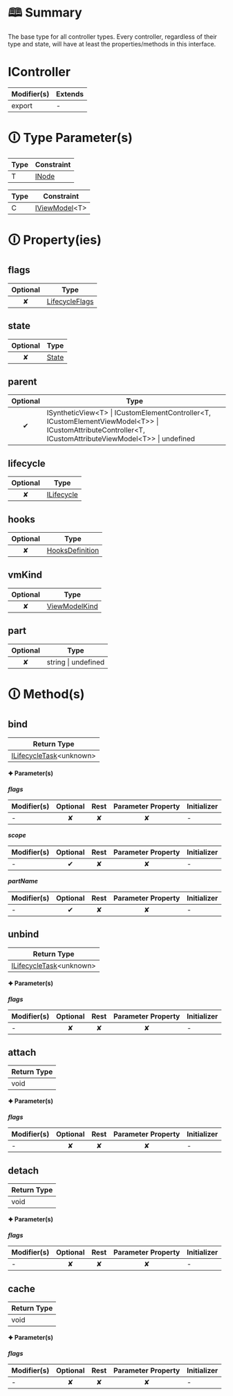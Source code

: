 # &#128366; Summary

The base type for all controller types.
Every controller, regardless of their type and state, will have at least the properties/methods in this interface.

# IController

| Modifier(s)                            | Extends                                    |
|----------------------------------------|--------------------------------------------|
| export | - |

# &#128712; Type Parameter(s)

| Type | Constraint                                                                           |
| ---- | ------------------------------------------------------------------------------------ |
| T    | [INode](https://hamedfathi.gitbook.io/aurelia-2-doc-api/runtime/interface/dom/inode) |

| Type | Constraint                                                                                                    |
| ---- | ------------------------------------------------------------------------------------------------------------- |
| C    | [IViewModel](https://hamedfathi.gitbook.io/aurelia-2-doc-api/runtime/interface/lifecycle/iviewmodel)&lt;T&gt; |

# &#128712; Property(ies)

## flags

| Optional                           | Type                         |
|:----------------------------------:|------------------------------|
| ✘ | [LifecycleFlags](https://hamedfathi.gitbook.io/aurelia-2-doc-api/runtime/enum/flags/lifecycleflags) |

## state

| Optional                           | Type                         |
|:----------------------------------:|------------------------------|
| ✘ | [State](https://hamedfathi.gitbook.io/aurelia-2-doc-api/runtime/enum/flags/state) |

## parent

| Optional                           | Type                         |
|:----------------------------------:|------------------------------|
| ✔ | ISyntheticView&lt;T&gt; &#124; ICustomElementController&lt;T, ICustomElementViewModel&lt;T&gt;&gt; &#124; ICustomAttributeController&lt;T, ICustomAttributeViewModel&lt;T&gt;&gt; &#124; undefined |

## lifecycle

| Optional                           | Type                         |
|:----------------------------------:|------------------------------|
| ✘ | [ILifecycle](https://hamedfathi.gitbook.io/aurelia-2-doc-api/runtime/interface/lifecycle/ilifecycle) |

## hooks

| Optional                           | Type                         |
|:----------------------------------:|------------------------------|
| ✘ | [HooksDefinition](https://hamedfathi.gitbook.io/aurelia-2-doc-api/runtime/class/definitions/hooksdefinition) |

## vmKind

| Optional                           | Type                         |
|:----------------------------------:|------------------------------|
| ✘ | [ViewModelKind](https://hamedfathi.gitbook.io/aurelia-2-doc-api/runtime/enum/lifecycle/viewmodelkind) |

## part

| Optional                           | Type                         |
|:----------------------------------:|------------------------------|
| ✘ | string &#124; undefined |

# &#128712; Method(s)

## bind

| Return Type                       |
|-----------------------------------|
| [ILifecycleTask](https://hamedfathi.gitbook.io/aurelia-2-doc-api/runtime/interface/lifecycle-task/ilifecycletask)&lt;unknown&gt; |

**&#128966; Parameter(s)**

_**flags**_

| Modifier(s)                              | Optional                           | Rest                          | Parameter Property                          | Initializer                       |
|------------------------------------------|:----------------------------------:|:-----------------------------:|:-------------------------------------------:|-----------------------------------|
| - | ✘  | ✘ | ✘ | - |

_**scope**_

| Modifier(s)                              | Optional                           | Rest                          | Parameter Property                          | Initializer                       |
|------------------------------------------|:----------------------------------:|:-----------------------------:|:-------------------------------------------:|-----------------------------------|
| - | ✔  | ✘ | ✘ | - |

_**partName**_

| Modifier(s)                              | Optional                           | Rest                          | Parameter Property                          | Initializer                       |
|------------------------------------------|:----------------------------------:|:-----------------------------:|:-------------------------------------------:|-----------------------------------|
| - | ✔  | ✘ | ✘ | - |

## unbind

| Return Type                       |
|-----------------------------------|
| [ILifecycleTask](https://hamedfathi.gitbook.io/aurelia-2-doc-api/runtime/interface/lifecycle-task/ilifecycletask)&lt;unknown&gt; |

**&#128966; Parameter(s)**

_**flags**_

| Modifier(s)                              | Optional                           | Rest                          | Parameter Property                          | Initializer                       |
|------------------------------------------|:----------------------------------:|:-----------------------------:|:-------------------------------------------:|-----------------------------------|
| - | ✘  | ✘ | ✘ | - |

## attach

| Return Type                       |
|-----------------------------------|
| void |

**&#128966; Parameter(s)**

_**flags**_

| Modifier(s)                              | Optional                           | Rest                          | Parameter Property                          | Initializer                       |
|------------------------------------------|:----------------------------------:|:-----------------------------:|:-------------------------------------------:|-----------------------------------|
| - | ✘  | ✘ | ✘ | - |

## detach

| Return Type                       |
|-----------------------------------|
| void |

**&#128966; Parameter(s)**

_**flags**_

| Modifier(s)                              | Optional                           | Rest                          | Parameter Property                          | Initializer                       |
|------------------------------------------|:----------------------------------:|:-----------------------------:|:-------------------------------------------:|-----------------------------------|
| - | ✘  | ✘ | ✘ | - |

## cache

| Return Type                       |
|-----------------------------------|
| void |

**&#128966; Parameter(s)**

_**flags**_

| Modifier(s)                              | Optional                           | Rest                          | Parameter Property                          | Initializer                       |
|------------------------------------------|:----------------------------------:|:-----------------------------:|:-------------------------------------------:|-----------------------------------|
| - | ✘  | ✘ | ✘ | - |